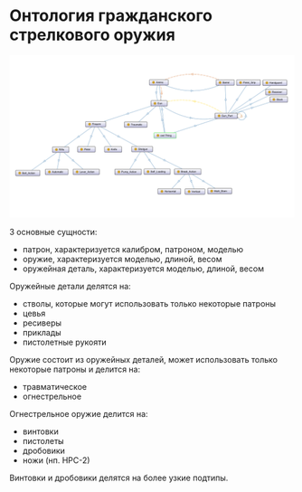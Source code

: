# Онтология гражданского стрелкового оружия

![Онтология](vis.png)

3 основные сущности:
- патрон, характеризуется калибром, патроном, моделью
- оружие, характеризуется моделью, длиной, весом
- оружейная деталь, характеризуется моделью, длиной, весом

Оружейные детали делятся на:
- стволы, которые могут использовать только некоторые патроны
- цевья
- ресиверы
- приклады
- пистолетные рукояти

Оружие состоит из оружейных деталей, может использовать только некоторые патроны
и делится на:
- травматическое 
- огнестрельное  

Огнестрельное оружие делится на:
- винтовки
- пистолеты
- дробовики
- ножи (нп. НРС-2)

Винтовки и дробовики делятся на более узкие подтипы.